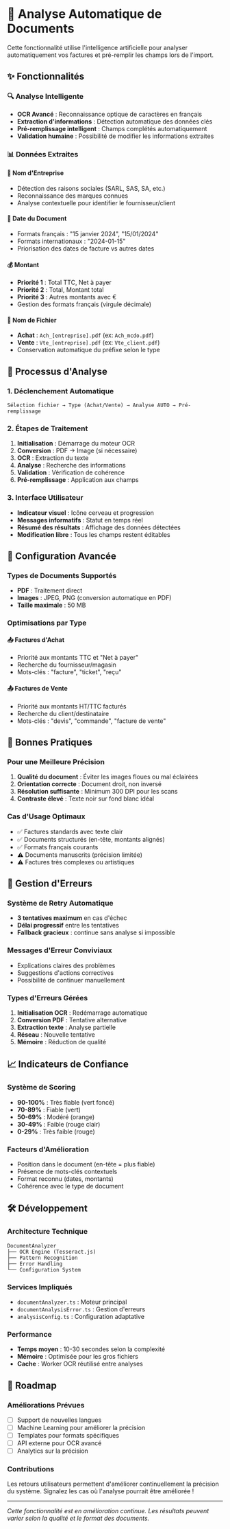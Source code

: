 # 🧠 Analyse Automatique de Documents

Cette fonctionnalité utilise l'intelligence artificielle pour analyser automatiquement vos factures et pré-remplir les champs lors de l'import.

## ✨ Fonctionnalités

### 🔍 Analyse Intelligente
- **OCR Avancé** : Reconnaissance optique de caractères en français
- **Extraction d'informations** : Détection automatique des données clés
- **Pré-remplissage intelligent** : Champs complétés automatiquement
- **Validation humaine** : Possibilité de modifier les informations extraites

### 📊 Données Extraites

#### 🏢 Nom d'Entreprise
- Détection des raisons sociales (SARL, SAS, SA, etc.)
- Reconnaissance des marques connues
- Analyse contextuelle pour identifier le fournisseur/client

#### 📅 Date du Document
- Formats français : "15 janvier 2024", "15/01/2024"
- Formats internationaux : "2024-01-15"
- Priorisation des dates de facture vs autres dates

#### 💰 Montant
- **Priorité 1** : Total TTC, Net à payer
- **Priorité 2** : Total, Montant total
- **Priorité 3** : Autres montants avec €
- Gestion des formats français (virgule décimale)

#### 📝 Nom de Fichier
- **Achat** : `Ach_[entreprise].pdf` (ex: `Ach_mcdo.pdf`)
- **Vente** : `Vte_[entreprise].pdf` (ex: `Vte_client.pdf`)
- Conservation automatique du préfixe selon le type

## 🎯 Processus d'Analyse

### 1. Déclenchement Automatique
```
Sélection fichier → Type (Achat/Vente) → Analyse AUTO → Pré-remplissage
```

### 2. Étapes de Traitement
1. **Initialisation** : Démarrage du moteur OCR
2. **Conversion** : PDF → Image (si nécessaire)
3. **OCR** : Extraction du texte
4. **Analyse** : Recherche des informations
5. **Validation** : Vérification de cohérence
6. **Pré-remplissage** : Application aux champs

### 3. Interface Utilisateur
- **Indicateur visuel** : Icône cerveau et progression
- **Messages informatifs** : Statut en temps réel
- **Résumé des résultats** : Affichage des données détectées
- **Modification libre** : Tous les champs restent éditables

## 🔧 Configuration Avancée

### Types de Documents Supportés
- **PDF** : Traitement direct
- **Images** : JPEG, PNG (conversion automatique en PDF)
- **Taille maximale** : 50 MB

### Optimisations par Type

#### 📥 Factures d'Achat
- Priorité aux montants TTC et "Net à payer"
- Recherche du fournisseur/magasin
- Mots-clés : "facture", "ticket", "reçu"

#### 📤 Factures de Vente
- Priorité aux montants HT/TTC facturés
- Recherche du client/destinataire
- Mots-clés : "devis", "commande", "facture de vente"

## 🚀 Bonnes Pratiques

### Pour une Meilleure Précision
1. **Qualité du document** : Éviter les images floues ou mal éclairées
2. **Orientation correcte** : Document droit, non inversé
3. **Résolution suffisante** : Minimum 300 DPI pour les scans
4. **Contraste élevé** : Texte noir sur fond blanc idéal

### Cas d'Usage Optimaux
- ✅ Factures standards avec texte clair
- ✅ Documents structurés (en-tête, montants alignés)
- ✅ Formats français courants
- ⚠️ Documents manuscrits (précision limitée)
- ⚠️ Factures très complexes ou artistiques

## 🔧 Gestion d'Erreurs

### Système de Retry Automatique
- **3 tentatives maximum** en cas d'échec
- **Délai progressif** entre les tentatives
- **Fallback gracieux** : continue sans analyse si impossible

### Messages d'Erreur Conviviaux
- Explications claires des problèmes
- Suggestions d'actions correctives
- Possibilité de continuer manuellement

### Types d'Erreurs Gérées
1. **Initialisation OCR** : Redémarrage automatique
2. **Conversion PDF** : Tentative alternative
3. **Extraction texte** : Analyse partielle
4. **Réseau** : Nouvelle tentative
5. **Mémoire** : Réduction de qualité

## 📈 Indicateurs de Confiance

### Système de Scoring
- **90-100%** : Très fiable (vert foncé)
- **70-89%** : Fiable (vert)
- **50-69%** : Modéré (orange)
- **30-49%** : Faible (rouge clair)
- **0-29%** : Très faible (rouge)

### Facteurs d'Amélioration
- Position dans le document (en-tête = plus fiable)
- Présence de mots-clés contextuels
- Format reconnu (dates, montants)
- Cohérence avec le type de document

## 🛠️ Développement

### Architecture Technique
```
DocumentAnalyzer
├── OCR Engine (Tesseract.js)
├── Pattern Recognition
├── Error Handling
└── Configuration System
```

### Services Impliqués
- `documentAnalyzer.ts` : Moteur principal
- `documentAnalysisError.ts` : Gestion d'erreurs
- `analysisConfig.ts` : Configuration adaptative

### Performance
- **Temps moyen** : 10-30 secondes selon la complexité
- **Mémoire** : Optimisée pour les gros fichiers
- **Cache** : Worker OCR réutilisé entre analyses

## 🎯 Roadmap

### Améliorations Prévues
- [ ] Support de nouvelles langues
- [ ] Machine Learning pour améliorer la précision
- [ ] Templates pour formats spécifiques
- [ ] API externe pour OCR avancé
- [ ] Analytics sur la précision

### Contributions
Les retours utilisateurs permettent d'améliorer continuellement la précision du système. Signalez les cas où l'analyse pourrait être améliorée !

---

*Cette fonctionnalité est en amélioration continue. Les résultats peuvent varier selon la qualité et le format des documents.*
